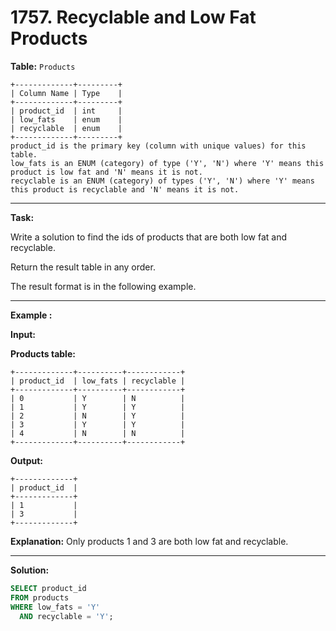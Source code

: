 # 1757. Recyclable and Low Fat Products

**Table:** ```Products```

```no-hightlight
+-------------+---------+
| Column Name | Type    |
+-------------+---------+
| product_id  | int     |
| low_fats    | enum    |
| recyclable  | enum    |
+-------------+---------+
product_id is the primary key (column with unique values) for this table.
low_fats is an ENUM (category) of type ('Y', 'N') where 'Y' means this product is low fat and 'N' means it is not.
recyclable is an ENUM (category) of types ('Y', 'N') where 'Y' means this product is recyclable and 'N' means it is not.
```
***
**Task:**

Write a solution to find the ids of products that are both low fat and recyclable.

Return the result table in any order.

The result format is in the following example.

***
**Example :**

**Input:** 

**Products table:**
```
+-------------+----------+------------+
| product_id  | low_fats | recyclable |
+-------------+----------+------------+
| 0           | Y        | N          |
| 1           | Y        | Y          |
| 2           | N        | Y          |
| 3           | Y        | Y          |
| 4           | N        | N          |
+-------------+----------+------------+
```

**Output:**
```
+-------------+
| product_id  |
+-------------+
| 1           |
| 3           |
+-------------+
```
**Explanation:** Only products 1 and 3 are both low fat and recyclable.

***
**Solution:**

```SQL
SELECT product_id
FROM products
WHERE low_fats = 'Y'
  AND recyclable = 'Y';
```